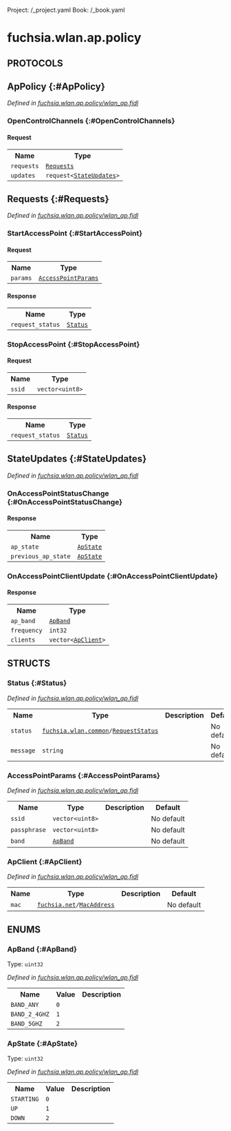 Project: /_project.yaml
Book: /_book.yaml

# fuchsia.wlan.ap.policy


## **PROTOCOLS**

## ApPolicy {:#ApPolicy}
*Defined in [fuchsia.wlan.ap.policy/wlan_ap.fidl](https://fuchsia.googlesource.com/fuchsia/+/master/sdk/fidl/fuchsia.wlan.ap/wlan_ap.fidl#11)*


### OpenControlChannels {:#OpenControlChannels}


#### Request
<table>
    <tr><th>Name</th><th>Type</th></tr>
    <tr>
            <td><code>requests</code></td>
            <td>
                <code><a class='link' href='#Requests'>Requests</a></code>
            </td>
        </tr><tr>
            <td><code>updates</code></td>
            <td>
                <code>request&lt;<a class='link' href='#StateUpdates'>StateUpdates</a>&gt;</code>
            </td>
        </tr></table>



## Requests {:#Requests}
*Defined in [fuchsia.wlan.ap.policy/wlan_ap.fidl](https://fuchsia.googlesource.com/fuchsia/+/master/sdk/fidl/fuchsia.wlan.ap/wlan_ap.fidl#16)*


### StartAccessPoint {:#StartAccessPoint}


#### Request
<table>
    <tr><th>Name</th><th>Type</th></tr>
    <tr>
            <td><code>params</code></td>
            <td>
                <code><a class='link' href='#AccessPointParams'>AccessPointParams</a></code>
            </td>
        </tr></table>


#### Response
<table>
    <tr><th>Name</th><th>Type</th></tr>
    <tr>
            <td><code>request_status</code></td>
            <td>
                <code><a class='link' href='#Status'>Status</a></code>
            </td>
        </tr></table>

### StopAccessPoint {:#StopAccessPoint}


#### Request
<table>
    <tr><th>Name</th><th>Type</th></tr>
    <tr>
            <td><code>ssid</code></td>
            <td>
                <code>vector&lt;uint8&gt;</code>
            </td>
        </tr></table>


#### Response
<table>
    <tr><th>Name</th><th>Type</th></tr>
    <tr>
            <td><code>request_status</code></td>
            <td>
                <code><a class='link' href='#Status'>Status</a></code>
            </td>
        </tr></table>

## StateUpdates {:#StateUpdates}
*Defined in [fuchsia.wlan.ap.policy/wlan_ap.fidl](https://fuchsia.googlesource.com/fuchsia/+/master/sdk/fidl/fuchsia.wlan.ap/wlan_ap.fidl#22)*


### OnAccessPointStatusChange {:#OnAccessPointStatusChange}




#### Response
<table>
    <tr><th>Name</th><th>Type</th></tr>
    <tr>
            <td><code>ap_state</code></td>
            <td>
                <code><a class='link' href='#ApState'>ApState</a></code>
            </td>
        </tr><tr>
            <td><code>previous_ap_state</code></td>
            <td>
                <code><a class='link' href='#ApState'>ApState</a></code>
            </td>
        </tr></table>

### OnAccessPointClientUpdate {:#OnAccessPointClientUpdate}




#### Response
<table>
    <tr><th>Name</th><th>Type</th></tr>
    <tr>
            <td><code>ap_band</code></td>
            <td>
                <code><a class='link' href='#ApBand'>ApBand</a></code>
            </td>
        </tr><tr>
            <td><code>frequency</code></td>
            <td>
                <code>int32</code>
            </td>
        </tr><tr>
            <td><code>clients</code></td>
            <td>
                <code>vector&lt;<a class='link' href='#ApClient'>ApClient</a>&gt;</code>
            </td>
        </tr></table>



## **STRUCTS**

### Status {:#Status}
*Defined in [fuchsia.wlan.ap.policy/wlan_ap.fidl](https://fuchsia.googlesource.com/fuchsia/+/master/sdk/fidl/fuchsia.wlan.ap/wlan_ap.fidl#27)*





<table>
    <tr><th>Name</th><th>Type</th><th>Description</th><th>Default</th></tr><tr>
            <td><code>status</code></td>
            <td>
                <code><a class='link' href='../fuchsia.wlan.common/index.html'>fuchsia.wlan.common</a>/<a class='link' href='../fuchsia.wlan.common/index.html#RequestStatus'>RequestStatus</a></code>
            </td>
            <td></td>
            <td>No default</td>
        </tr><tr>
            <td><code>message</code></td>
            <td>
                <code>string</code>
            </td>
            <td></td>
            <td>No default</td>
        </tr>
</table>

### AccessPointParams {:#AccessPointParams}
*Defined in [fuchsia.wlan.ap.policy/wlan_ap.fidl](https://fuchsia.googlesource.com/fuchsia/+/master/sdk/fidl/fuchsia.wlan.ap/wlan_ap.fidl#33)*





<table>
    <tr><th>Name</th><th>Type</th><th>Description</th><th>Default</th></tr><tr>
            <td><code>ssid</code></td>
            <td>
                <code>vector&lt;uint8&gt;</code>
            </td>
            <td></td>
            <td>No default</td>
        </tr><tr>
            <td><code>passphrase</code></td>
            <td>
                <code>vector&lt;uint8&gt;</code>
            </td>
            <td></td>
            <td>No default</td>
        </tr><tr>
            <td><code>band</code></td>
            <td>
                <code><a class='link' href='#ApBand'>ApBand</a></code>
            </td>
            <td></td>
            <td>No default</td>
        </tr>
</table>

### ApClient {:#ApClient}
*Defined in [fuchsia.wlan.ap.policy/wlan_ap.fidl](https://fuchsia.googlesource.com/fuchsia/+/master/sdk/fidl/fuchsia.wlan.ap/wlan_ap.fidl#60)*





<table>
    <tr><th>Name</th><th>Type</th><th>Description</th><th>Default</th></tr><tr>
            <td><code>mac</code></td>
            <td>
                <code><a class='link' href='../fuchsia.net/index.html'>fuchsia.net</a>/<a class='link' href='../fuchsia.net/index.html#MacAddress'>MacAddress</a></code>
            </td>
            <td></td>
            <td>No default</td>
        </tr>
</table>



## **ENUMS**

### ApBand {:#ApBand}
Type: <code>uint32</code>

*Defined in [fuchsia.wlan.ap.policy/wlan_ap.fidl](https://fuchsia.googlesource.com/fuchsia/+/master/sdk/fidl/fuchsia.wlan.ap/wlan_ap.fidl#40)*



<table>
    <tr><th>Name</th><th>Value</th><th>Description</th></tr><tr>
            <td><code>BAND_ANY</code></td>
            <td><code>0</code></td>
            <td></td>
        </tr><tr>
            <td><code>BAND_2_4GHZ</code></td>
            <td><code>1</code></td>
            <td></td>
        </tr><tr>
            <td><code>BAND_5GHZ</code></td>
            <td><code>2</code></td>
            <td></td>
        </tr></table>

### ApState {:#ApState}
Type: <code>uint32</code>

*Defined in [fuchsia.wlan.ap.policy/wlan_ap.fidl](https://fuchsia.googlesource.com/fuchsia/+/master/sdk/fidl/fuchsia.wlan.ap/wlan_ap.fidl#51)*



<table>
    <tr><th>Name</th><th>Value</th><th>Description</th></tr><tr>
            <td><code>STARTING</code></td>
            <td><code>0</code></td>
            <td></td>
        </tr><tr>
            <td><code>UP</code></td>
            <td><code>1</code></td>
            <td></td>
        </tr><tr>
            <td><code>DOWN</code></td>
            <td><code>2</code></td>
            <td></td>
        </tr></table>











